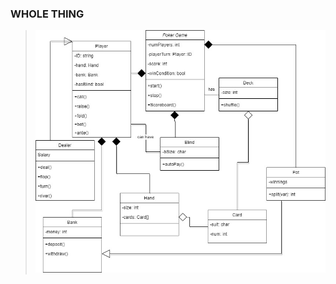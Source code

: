 ### WHOLE THING

>![Poker Class](https://github.com/Landon-Brown1/2143-OOP-Brown/blob/master/Assignments/H04/Images/Poker.jpg "Poker Class")